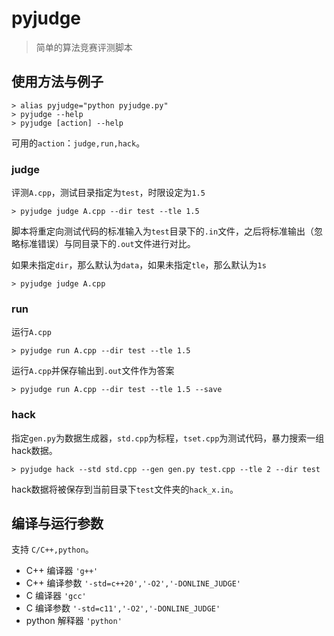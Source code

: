 # pyjudge

> 简单的算法竞赛评测脚本

## 使用方法与例子

```shell
> alias pyjudge="python pyjudge.py"
> pyjudge --help
> pyjudge [action] --help
```

可用的`action`：`judge,run,hack`。

### judge

评测`A.cpp`，测试目录指定为`test`，时限设定为`1.5`

```shell
> pyjudge judge A.cpp --dir test --tle 1.5
```

脚本将重定向测试代码的标准输入为`test`目录下的`.in`文件，之后将标准输出（忽略标准错误）与同目录下的`.out`文件进行对比。

如果未指定`dir`，那么默认为`data`，如果未指定`tle`，那么默认为`1s`

```shell
> pyjudge judge A.cpp
```

### run

运行`A.cpp`

```shell
> pyjudge run A.cpp --dir test --tle 1.5
```

运行`A.cpp`并保存输出到`.out`文件作为答案

```shell
> pyjudge run A.cpp --dir test --tle 1.5 --save
```

### hack

指定`gen.py`为数据生成器，`std.cpp`为标程，`tset.cpp`为测试代码，暴力搜索一组hack数据。

```shell
> pyjudge hack --std std.cpp --gen gen.py test.cpp --tle 2 --dir test
```

hack数据将被保存到当前目录下`test`文件夹的`hack_x.in`。

## 编译与运行参数

支持 `C/C++,python`。

- C++ 编译器 `'g++'`
- C++ 编译参数 `'-std=c++20','-O2','-DONLINE_JUDGE'`
- C 编译器 `'gcc'`
- C 编译参数 `'-std=c11','-O2','-DONLINE_JUDGE'`
- python 解释器 `'python'`